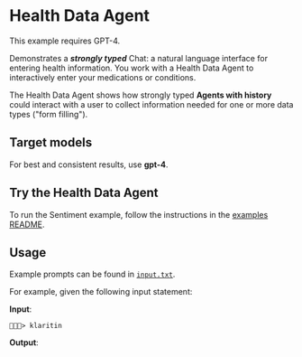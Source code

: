 # Health Data Agent

This example requires GPT-4.

Demonstrates a ***strongly typed*** Chat: a natural language interface for entering health information. You work with a Health Data Agent to interactively enter your medications or conditions.

The Health Data Agent shows how strongly typed **Agents with history** could interact with a user to collect information needed for one or more data types ("form filling").

## Target models

For best and consistent results, use **gpt-4**.

## Try the Health Data Agent

To run the Sentiment example, follow the instructions in the [examples README](../README.md#step-1-configure-your-development-environment).

## Usage

Example prompts can be found in [`input.txt`](input.txt).

For example, given the following input statement:

**Input**:

```
💉💊🤧> klaritin
```

**Output**:
